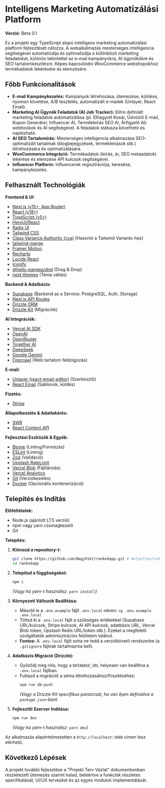 # Intelligens Marketing Automatizálási Platform

**Verzió:** Beta 0.1

Ez a projekt egy TypeScript alapú intelligens marketing automatizálási platform fejlesztését célozza. A webalkalmazás mesterséges intelligencia segítségével automatizálja és optimalizálja a különböző marketing feladatokat, különös tekintettel az e-mail kampányokra, AI ügynökökre és SEO tartalomkészítésre. Képes kapcsolódni WooCommerce webshopokhoz termékadatok lekérésére és elemzésére.

## Főbb Funkcionalitások

- **E-mail Kampánykezelés:** Kampányok létrehozása, ütemezése, küldése, nyomon követése, A/B tesztelés, automatizált e-mailek (Unlayer, React Email).
- **Marketing AI Ügynök Feladatok (AI Job Tracker):** Előre definiált marketing feladatok automatizálása (pl. Elhagyott Kosár, Üdvözlő E-mail, Kupon Generátor, Influencer AI, Termékleírás SEO AI, Árfigyelő AI) webhookok és AI segítségével. A feladatok státusza követhető és naplózható.
- **AI SEO Tartalomírás:** Mesterséges intelligencia alkalmazása SEO-optimalizált tartalmak (blogbejegyzések, termékleírások stb.) létrehozására és optimalizálására.
- **WooCommerce Integráció:** Termékadatok (leírás, ár, SEO metaadatok) lekérése és elemzése API kulcsok segítségével.
- **Influencer Platform:** Influencerek regisztrációja, keresése, kampánykezelés.

## Felhasznált Technológiák

**Frontend & UI:**

- [Next.js (v15+, App Router)](https://nextjs.org/)
- [React (v18+)](https://react.dev/)
- [TypeScript (v5+)](https://www.typescriptlang.org/)
- [HeroUI/React](https://heroui.com/)
- [Radix UI](https://www.radix-ui.com/)
- [Tailwind CSS](https://tailwindcss.com/)
- [Class Variance Authority (cva)](https://cva.style/docs) (Hasonló a Tailwind Variants-hez)
- [tailwind-merge](https://github.com/dcastil/tailwind-merge)
- [Framer Motion](https://www.framer.com/motion/)
- [Recharts](https://recharts.org/)
- [Lucide React](https://lucide.dev/)
- [Iconify](https://iconify.design/)
- [@hello-pangea/dnd](https://github.com/hello-pangea/dnd) (Drag & Drop)
- [next-themes](https://github.com/pacocoursey/next-themes) (Téma váltás)

**Backend & Adatbázis:**

- [Supabase](https://supabase.com/) (Backend as a Service: PostgreSQL, Auth, Storage)
- [Next.js API Routes](https://nextjs.org/docs/app/building-your-application/routing/route-handlers)
- [Drizzle ORM](https://orm.drizzle.team/)
- [Drizzle Kit](https://orm.drizzle.team/kit-docs/overview) (Migrációk)

**AI Integrációk:**

- [Vercel AI SDK](https://sdk.vercel.ai/)
- [OpenAI](https://openai.com/)
- [OpenRouter](https://openrouter.ai/)
- [Together AI](https://www.together.ai/)
- [DeepSeek](https://www.deepseek.com/)
- [Google Gemini](https://ai.google.dev/)
- [Firecrawl](https://firecrawl.dev/) (Web tartalom feldolgozás)

**E-mail:**

- [Unlayer (react-email-editor)](https://unlayer.com/) (Szerkesztő)
- [React Email](https://react.email/) (Sablonok, küldés)

**Fizetés:**

- [Stripe](https://stripe.com/)

**Állapotkezelés & Adatlekérés:**

- [SWR](https://swr.vercel.app/)
- [React Context API](https://react.dev/reference/react/useContext)

**Fejlesztési Eszközök & Egyéb:**

- [Biome](https://biomejs.dev/) (Linting/Formázás)
- [ESLint](https://eslint.org/) (Linting)
- [Zod](https://zod.dev/) (Validáció)
- [Upstash RateLimit](https://upstash.com/docs/ratelimit/overview)
- [Vercel Blob](https://vercel.com/storage/blob) (Fájltárolás)
- [Vercel Analytics](https://vercel.com/analytics)
- [Git](https://git-scm.com/) (Verziókezelés)
- [Docker](https://www.docker.com/) (Opcionális konténerizáció)

## Telepítés és Indítás

**Előfeltételek:**

- Node.js (ajánlott LTS verzió)
- npm vagy yarn csomagkezelő
- Git

**Telepítés:**

1.  **Klónozd a repository-t:**

    ```bash
    git clone https://github.com/NagyVikt/rankedapp.git # Helyettesítsd be a saját repository URL-eddel
    cd rankedapp
    ```

2.  **Telepítsd a függőségeket:**

    ```bash
    npm i
    ```

    _(Vagy ha yarn-t használsz: `yarn install`)_

3.  **Környezeti Változók Beállítása:**

    - Másold le a `.env.example` fájlt `.env.local` néven: `cp .env.example .env.local`
    - Töltsd ki a `.env.local` fájlt a szükséges értékekkel (Supabase URL/kulcsok, Stripe kulcsok, AI API kulcsok, adatbázis URL, Vercel Blob token, Upstash Redis URL/token stb.). Ezeket a megfelelő szolgáltatók adminisztrációs felületein találod.
    - **Fontos:** A `.env.local` fájlt soha ne tedd a verziókövető rendszerbe (a `.gitignore` fájlnak tartalmaznia kell).

4.  **Adatbázis Migráció (Drizzle):**

    - Győződj meg róla, hogy a `DATABASE_URL` helyesen van beállítva a `.env.local` fájlban.
    - Futtasd a migrációt a séma létrehozásához/frissítéséhez:
      ```bash
      npm run db:push
      ```
      _(Vagy a Drizzle Kit specifikus parancsát, ha van ilyen definiálva a `package.json`-ban)_

5.  **Fejlesztői Szerver Indítása:**
    ```bash
    npm run dev
    ```
    _(Vagy ha yarn-t használsz: `yarn dev`)_

Az alkalmazás alapértelmezetten a `http://localhost:3000` címen lesz elérhető.

## Következő Lépések

A projekt további fejlesztése a "Projekt Terv Vázlat" dokumentumban részletezett ütemezés szerint halad, beleértve a funkciók részletes specifikálását, UI/UX tervezést és az egyes modulok implementálását.
